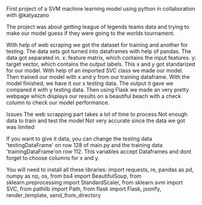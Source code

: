 First project of a SVM machine learning model using python in collaboration with @katyazano

The project was about getting league of legends teams data and trying to make our model guess if they were going to the worlds tournament.

With help of web scraping we got the dataset for training and another for testing.
The data sets got turned into dataframes with help of pandas.
The data got separated in.
  x: feature matrix, which contains the input features. 
  y: target vector, which contains the output labels.
This x and y got standarized for our model.
With help of an imported SVC class we made our model.
Then trained our model with x and y from our training dataframe.
With the model finished, we have it our x testing data.
The output it gave we compared it with y testing data.
Then using Flask we made an very pretty webpage which displays our results on a beautiful beach with a check column to check our model performance.

Issues
The web scrapping part takes a lot of time to process
Not enough data to train and test the model
Not very accurate since the data we got was limited

If you want to give it data, you can change the testing data 'testingDataFrame' on row 128 of main.py and the training data 'trainingDataFrame'on row 112.
This variables accept Dataframes and dont forget to choose columns for x and y.

You will need to install all these libraries:
import requests, re, pandas as pd, numpy as np, os, from bs4 import BeautifulSoup, from sklearn.preprocessing import StandardScaler, from sklearn.svm import SVC, from pathlib import Path, from flask import  Flask, jsonify, render_template, send_from_directory
